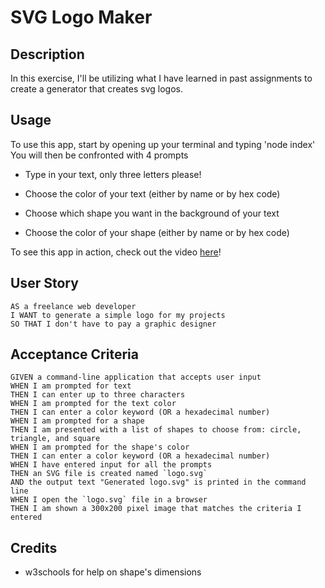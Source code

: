 # SVG Logo Maker

## Description 

In this exercise, I'll be utilizing what I have learned in past assignments to create a generator that creates svg logos. 

## Usage

To use this app, start by opening up your terminal and typing 'node index' 
You will then be confronted with 4 prompts

 - Type in your text, only three letters please!

 - Choose the color of your text (either by name or by hex code)

 - Choose which shape you want in the background of your text

 - Choose the color of your shape (either by name or by hex code)

To see this app in action, check out the video <a href="https://drive.google.com/file/d/1lBJCLX4ivTGIv4IYqv6MKI8Hn8dIzhnW/view">here</a>!

## User Story

```
AS a freelance web developer
I WANT to generate a simple logo for my projects
SO THAT I don't have to pay a graphic designer
```

## Acceptance Criteria

```
GIVEN a command-line application that accepts user input
WHEN I am prompted for text
THEN I can enter up to three characters
WHEN I am prompted for the text color
THEN I can enter a color keyword (OR a hexadecimal number)
WHEN I am prompted for a shape
THEN I am presented with a list of shapes to choose from: circle, triangle, and square
WHEN I am prompted for the shape's color
THEN I can enter a color keyword (OR a hexadecimal number)
WHEN I have entered input for all the prompts
THEN an SVG file is created named `logo.svg`
AND the output text "Generated logo.svg" is printed in the command line
WHEN I open the `logo.svg` file in a browser
THEN I am shown a 300x200 pixel image that matches the criteria I entered
```
## Credits

- w3schools for help on shape's dimensions 